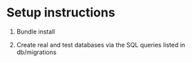 Setup instructions
==================

1. Bundle install 

2. Create real and test databases via the SQL queries listed in db/migrations


